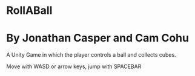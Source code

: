 # RollABall

# By Jonathan Casper and Cam Cohu

A Unity Game in which the player controls a ball and collects cubes.

Move with WASD or arrow keys, jump with SPACEBAR
